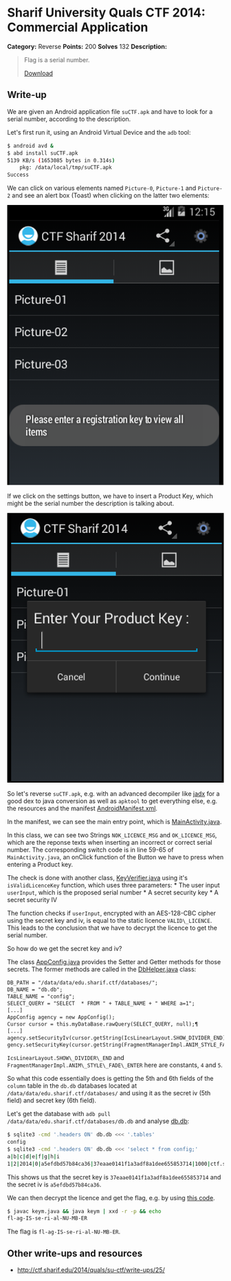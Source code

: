 # Sharif University Quals CTF 2014: Commercial Application

**Category:** Reverse
**Points:** 200
**Solves** 132
**Description:**

> Flag is a serial number.
>
> [Download](suCTF.apk)

## Write-up

We are given an Android application file `suCTF.apk` and have to look for a serial number, according to the description.

Let's first run it, using an Android Virtual Device and the `adb` tool:

```bash
$ android avd &
$ abd install suCTF.apk
5139 KB/s (1653085 bytes in 0.314s)
	pkg: /data/local/tmp/suCTF.apk
Success
```

We can click on various elements named `Picture-0`, `Picture-1` and `Picture-2` and see an alert box (Toast) when clicking on the latter two elements:

![](pics.png)

If we click on the settings button, we have to insert a Product Key, which might be the serial number the description is talking about.

![](key.png)

So let's reverse `suCTF.apk`, e.g. with an advanced decompiler like [jadx](https://github.com/skylot/jadx) for a good dex to java conversion as well as `apktool` to get everything else, e.g. the resources and the manifest [AndroidManifest.xml](AndroidManifest.xml).

In the manifest, we can see the main entry point, which is [MainActivity.java](MainActivity.java).

In this class, we can see two Strings `NOK_LICENCE_MSG` and `OK_LICENCE_MSG`, which are the reponse texts when inserting an incorrect or correct serial number. The corresponding switch code is in line 59-65 of `MainActivity.java`, an onClick function of the Button we have to press when entering a Product key.

The check is done with another class, [KeyVerifier.java](KeyVerifier.java) using it's `isValidLicenceKey` function, which uses three parameters:
	* The user input `userInput`, which is the proposed serial number
	* A secret security key
	* A secret security IV

The function checks if `userInput`, encrypted with an AES-128-CBC cipher using the secret key and iv, is equal to the static licence `VALID\_LICENCE`. This leads to the conclusion that we have to decrypt the licence to get the serial number.

So how do we get the secret key and iv?

The class [AppConfig.java](AppConfig.java) provides the Setter and Getter methods for those secrets. The former methods are called in the [DbHelper.java](DBHelper.java) class:

```
DB_PATH = "/data/data/edu.sharif.ctf/databases/";
DB_NAME = "db.db";
TABLE_NAME = "config";
SELECT_QUERY = "SELECT  * FROM " + TABLE_NAME + " WHERE a=1";
[...]
AppConfig agency = new AppConfig();
Cursor cursor = this.myDataBase.rawQuery(SELECT_QUERY, null);¶
[...]
agency.setSecurityIv(cursor.getString(IcsLinearLayout.SHOW_DIVIDER_END));
gency.setSecurityKey(cursor.getString(FragmentManagerImpl.ANIM_STYLE_FADE_ENTER));
```

`IcsLinearLayout.SHOW\_DIVIDER\_END` and `FragmentManagerImpl.ANIM\_STYLE\_FADE\_ENTER` here are constants, `4` and `5`.

So what this code essentially does is getting the 5th and 6th fields of the `column` table in the `db.db` databases located at `/data/data/edu.sharif.ctf/databases/` and using it as the secret iv (5th field) and secret key (6th field).

Let's get the database with `adb pull /data/data/edu.sharif.ctf/databases/db.db` and analyse [db.db](db.db):

```bash
$ sqlite3 -cmd '.headers ON' db.db <<< '.tables'
config
$ sqlite3 -cmd '.headers ON' db.db <<< 'select * from config;'
a|b|c|d|e|f|g|h|i
1|2|2014|0|a5efdbd57b84ca36|37eaae0141f1a3adf8a1dee655853714|1000|ctf.sharif.edu|9
```

This shows us that the secret key is `37eaae0141f1a3adf8a1dee655853714` and the secret iv is `a5efdbd57b84ca36`.

We can then decrypt the licence and get the flag, e.g. by using [this code](keym.java).

```bash
$ javac keym.java && java keym | xxd -r -p && echo
fl-ag-IS-se-ri-al-NU-MB-ER
```

The flag is `fl-ag-IS-se-ri-al-NU-MB-ER`.
## Other write-ups and resources

* <http://ctf.sharif.edu/2014/quals/su-ctf/write-ups/25/>
